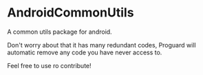 AndroidCommonUtils
==================

A common utils package for android.

Don't worry about that it has many redundant codes, Proguard will automatic remove any code you have 
never access to.

Feel free to use ro contribute!
